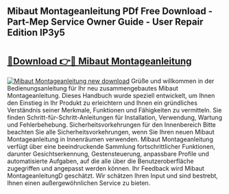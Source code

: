 ## Mibaut Montageanleitung PDf Free Download - Part-Mep Service Owner Guide - User Repair Edition IP3y5

# <h2><a href="http://df8kso.blite.top/?on=Mibaut+Montageanleitung">🔗Download 👉🔴 Mibaut Montageanleitung</a></h2>

[![Mibaut Montageanleitung new download](https://i.imgur.com/lujVjoI.png)](http://df8kso.blite.top/?on=Mibaut+Montageanleitung)
Grüße und willkommen in der Bedienungsanleitung für Ihr neu zusammengebautes Mibaut Montageanleitung. Dieses Handbuch wurde speziell entwickelt, um Ihnen den Einstieg in Ihr Produkt zu erleichtern und Ihnen ein gründliches Verständnis seiner Merkmale, Funktionen und Fähigkeiten zu vermitteln. Sie finden Schritt-für-Schritt-Anleitungen für Installation, Verwendung, Wartung und Fehlerbehebung. Sicherheitsvorkehrungen für den Innenbereich Bitte beachten Sie alle Sicherheitsvorkehrungen, wenn Sie Ihren neuen Mibaut Montageanleitung in Innenräumen verwenden. Mibaut Montageanleitung verfügt über eine beeindruckende Sammlung fortschrittlicher Funktionen, darunter Gesichtserkennung, Gestensteuerung, anpassbare Profile und automatisierte Aufgaben, auf die alle über die Benutzeroberfläche zugegriffen und angepasst werden können. Ihr Feedback wird Mibaut MontageanleitungD geschätzt. Wir schätzen Ihren Input und sind bestrebt, Ihnen einen außergewöhnlichen Service zu bieten.
